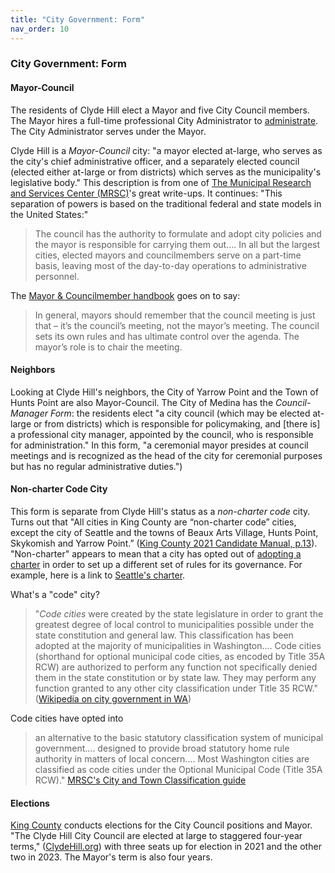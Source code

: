```yaml
---
title: "City Government: Form"
nav_order: 10
---
```


### City Government: Form

#### Mayor-Council
The residents of Clyde Hill elect a Mayor and five City Council members. The Mayor hires a full-time professional City Administrator to [administrate](https://www.clydehill.org/departments/city-hall/administrator-and-clerk/). The City Administrator serves under the Mayor. 

Clyde Hill is a _Mayor-Council_ city: "a mayor elected at-large, who serves as the city's chief administrative officer, and a separately elected council (elected either at-large or from districts) which serves as the municipality's legislative body." This description is from one of [The Municipal Research and Services Center (MRSC)](https://mrsc.org/Home/Explore-Topics/Legal/General-Government/City-and-Town-Forms-of-Government.aspx)'s great write-ups. It continues: "This separation of powers is based on the traditional federal and state models in the United States:"

> The council has the authority to formulate and adopt city policies and the mayor is responsible for carrying them out.... In all but the largest cities, elected mayors and councilmembers serve on a part-time basis, leaving most of the day-to-day operations to administrative personnel.

The [Mayor & Councilmember handbook](https://mrsc.org/getmedia/034f13b6-7ec2-4594-b60b-efaf61dd7d10/Mayor-And-Councilmember-Handbook.pdf.aspx?ext=.pdf) goes on to say:

>In general, mayors should remember that the council meeting is just that – it’s the council’s meeting, not the mayor’s meeting. The council sets its own rules and has ultimate control over the agenda. The mayor’s role is to chair the meeting.

#### Neighbors
Looking at Clyde Hill's neighbors, the City of Yarrow Point and the Town of Hunts Point are also Mayor-Council. The City of Medina has the _Council-Manager Form_: the residents elect  "a city council (which may be elected at-large or from districts) which is responsible for policymaking, and [there is] a professional city manager, appointed by the council, who is responsible for administration." In this form, "a ceremonial mayor presides at council meetings and is recognized as the head of the city for ceremonial purposes but has no regular administrative duties.")

#### Non-charter Code City
This form is separate from Clyde Hill's status as a _non-charter code_ city. Turns out that "All cities in King County are “non-charter code” cities, except the city of Seattle and the towns of Beaux Arts Village, Hunts Point, Skykomish and Yarrow Point.” ([King County 2021 Candidate Manual, p.13](https://kingcounty.gov/~/media/depts/elections/for-candidates/pdfs/candidate-manual.ashx?la=en)). "Non-charter" appears to mean that a city has opted out of [adopting a charter](https://mrsc.org/Home/Explore-Topics/Legal/General-Government/City-and-Town-Forms-of-Government.aspx#charters) in order to set up a different set of rules for its governance. For example, here is a link to [Seattle's charter](https://library.municode.com/wa/seattle/codes/municipal_code?nodeId=THCHSE). 

What's a "code" city? 

> "_Code cities_ were created by the state legislature in order to grant the greatest degree of local control to municipalities possible under the state constitution and general law. This classification has been adopted at the majority of municipalities in Washington.... Code cities (shorthand for optional municipal code cities, as encoded by Title 35A RCW) are authorized to perform any function not specifically denied them in the state constitution or by state law. They may perform any function granted to any other city classification under Title 35 RCW." ([Wikipedia on city government in WA](https://en.wikipedia.org/wiki/City_government_in_Washington_(state)))

Code cities have opted into 

>an alternative to the basic statutory classification system of municipal government.... designed to provide broad statutory home rule authority in matters of local concern.... Most Washington cities are classified as code cities under the Optional Municipal Code (Title 35A RCW)." [MRSC's City and Town Classification guide](https://mrsc.org/getdoc/9ffdd05f-965a-4737-b421-ac4f8749b721/City-and-Town-Classification-Overview.aspx#code)


#### Elections
[King County](https://kingcounty.gov/depts/elections/about-us.aspx) conducts elections for the City Council positions and Mayor. "The Clyde Hill City Council are elected at large to staggered four-year terms," ([ClydeHill.org](https://www.clydehill.org/government/council)) with three seats up for election in 2021 and the other two in 2023. The Mayor's term is also four years. 

